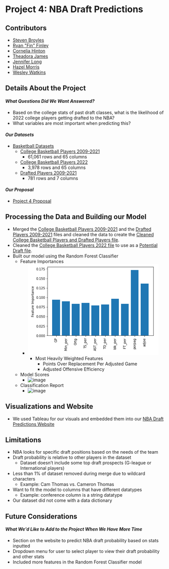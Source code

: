 # Project 4: NBA Draft Predictions

## Contributors
- [Steven Broyles](https://github.com/Steven-Broyles)
- [Ryan "Fin" Finley](https://github.com/ryanfinley)
- [Cornelia Hinton](https://github.com/CORNELIAHINTON)
- [Theadora James](https://github.com/jamestheadora)
- [Jennifer Long](https://github.com/jennylynnlong)
- [Hazel Morris](https://github.com/Haze88)
- [Wesley Watkins](https://github.com/WWatkins142)

## Details About the Project
#### *What Questions Did We Want Answered?*
- Based on the college stats of past draft classes, what is the likelihood of 2022 college players getting drafted to the NBA?
- What variables are most important when predicting this?

#### *Our Datasets*
- [Basketball Datasets](https://www.kaggle.com/adityak2003/college-basketball-players-20092021)
  - [College Basketball Players 2009-2021](/Resources/CollegeBasketballPlayers2009-2021.csv)
    - 61,061 rows and 65 columns
  - [College Basketball Players 2022](/Resources/CollegeBasketballPlayers2022.csv)
    - 3,978 rows and 65 columns
  - [Drafted Players 2009-2021](/Resources/DraftedPlayers2009-2021.csv)
    - 781 rows and 7 columns

#### *Our Proposal*
- [Project 4 Proposal](Final_Project_Proposal.docx)

## Processing the Data and Building our Model
- Merged the [College Basketball Players 2009-2021](/Resources/CollegeBasketballPlayers2009-2021.csv) and the [Drafted Players 2009-2021](/Resources/DraftedPlayers2009-2021.csv) files and cleaned the data to create the [Cleaned College Basketball Players and Drafted Players file](/Resources/Updated_new_draft.csv).
- Cleaned the [College Basketball Players 2022 file](/Resources/CollegeBasketballPlayers2022.csv) to use as a [Potential Draft file](/Resources/Potential_Draft.csv).
- Built our model using the Random Forest Classifier
  - Feature Importances
    - ![image](Important_Features.PNG)
      - Most Heavily Weighted Features
        - Points Over Replacement Per Adjusted Game
        - Adjusted Offensive Efficiency
  - Model Scores
    - ![image](https://user-images.githubusercontent.com/88349512/156840566-3218f380-301e-40b9-ab11-d6caf8bdbca6.png)
  - Classification Report
    - ![image](https://user-images.githubusercontent.com/88349512/156840594-afe6ca12-946b-4909-9fa5-1fe8e6dbe6be.png)

## Visualizations and Website
- We used Tableau for our visuals and embedded them into our [NBA Draft Predictions Website](https://wwatkins142.github.io/project-4-team-pikachu/)

## Limitations
- NBA looks for specific draft positions based on the needs of the team
- Draft probability is relative to other players in the dataset
  - Dataset doesn’t include some top draft prospects (G-league or International players)
- Less than 1% of dataset removed during merge due to wildcard characters
  - Example: Cam Thomas vs. Cameron Thomas
- Want to fit the model to columns that have different datatypes
  - Example: conference column is a string datatype
- Our dataset did not come with a data dictionary

## Future Considerations
#### *What We'd Like to Add to the Project When We Have More Time*
- Section on the website to predict NBA draft probability based on stats inputted
- Dropdown menu for user to select player to view their draft probability and other stats
- Included more features in the Random Forest Classifier model
